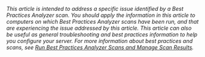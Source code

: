 *This article is intended to address a specific issue identified by a Best Practices Analyzer scan. You should apply the information in this article to computers on which Best Practices Analyzer scans have been run, and that are experiencing the issue addressed by this article. This article can also be useful as general troubleshooting and best practices information to help you configure your server. For more information about best practices and scans, see [Run Best Practices Analyzer Scans and Manage Scan Results](http://technet.microsoft.com/library/hh831400.aspx).*